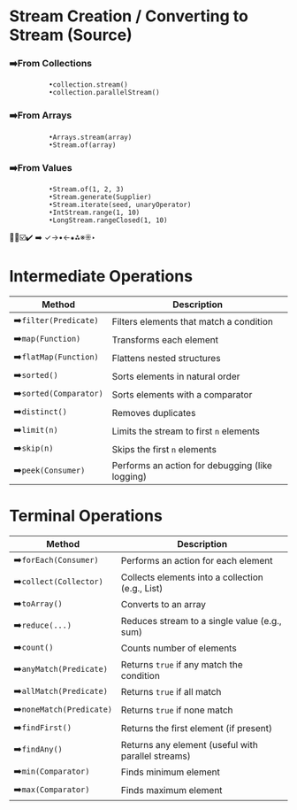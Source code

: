 # Stream Creation / Converting to Stream (Source)
   ### ➡️From Collections
              •collection.stream()
              •collection.parallelStream() 

   ### ➡️From Arrays
              •Arrays.stream(array)
              •Stream.of(array)

   ### ➡️From Values
              •Stream.of(1, 2, 3)
              •Stream.generate(Supplier)
              •Stream.iterate(seed, unaryOperator)
              •IntStream.range(1, 10)
              •LongStream.rangeClosed(1, 10)

🔴🔵☑️✔️ ➡️
✓→•←⁕⁂※⁜‣

 # Intermediate Operations
  
| Method                 | Description                                     |
|------------------------| ----------------------------------------------- |
| ➡️`filter(Predicate)`  | Filters elements that match a condition         |
| ➡️`map(Function)`      | Transforms each element                         |
| ➡️`flatMap(Function)`  | Flattens nested structures                      |
| ➡️`sorted()`           | Sorts elements in natural order                 |
| ➡️`sorted(Comparator)` | Sorts elements with a comparator                |
| ➡️`distinct()`         | Removes duplicates                              |
| ➡️`limit(n)`           | Limits the stream to first `n` elements         |
| ➡️`skip(n)`            | Skips the first `n` elements                    |
| ➡️`peek(Consumer)`     | Performs an action for debugging (like logging) |




# Terminal Operations
| Method                 | Description                                        |
|------------------------| -------------------------------------------------- |
| ➡️`forEach(Consumer)`    | Performs an action for each element                |
| ➡️`collect(Collector)`   | Collects elements into a collection (e.g., List)   |
| ➡️`toArray()`            | Converts to an array                               |
| ➡️`reduce(...)`          | Reduces stream to a single value (e.g., sum)       |
| ➡️`count()`              | Counts number of elements                          |
| ➡️`anyMatch(Predicate)`  | Returns `true` if any match the condition          |
| ➡️`allMatch(Predicate)`  | Returns `true` if all match                        |
| ➡️`noneMatch(Predicate)` | Returns `true` if none match                       |
| ➡️`findFirst()`          | Returns the first element (if present)             |
| ➡️`findAny()`            | Returns any element (useful with parallel streams) |
| ➡️`min(Comparator)`      | Finds minimum element                              |
| ➡️`max(Comparator)`      | Finds maximum element                              |

          


